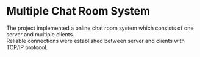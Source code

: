 # Multiple Chat Room System

The project implemented a online chat room system which consists of one server and multiple clients.  
Reliable connections were established  between server and clients with TCP/IP protocol.
